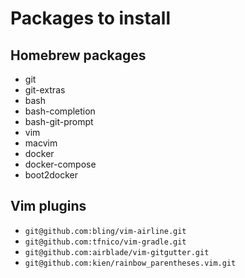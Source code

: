 Packages to install
===================

Homebrew packages
-----------------

* git
* git-extras
* bash
* bash-completion
* bash-git-prompt
* vim
* macvim
* docker
* docker-compose
* boot2docker

Vim plugins
-----------

* `git@github.com:bling/vim-airline.git`
* `git@github.com:tfnico/vim-gradle.git`
* `git@github.com:airblade/vim-gitgutter.git`
* `git@github.com:kien/rainbow_parentheses.vim.git`
